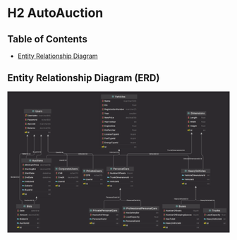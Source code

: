 # H2 AutoAuction

## Table of Contents
* [Entity Relationship Diagram](#entity-relationship-diagram)

## Entity Relationship Diagram (ERD)
![ERD](img/ERD.png)

